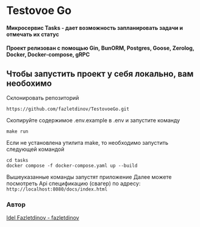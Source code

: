 # Testovoe Go

#### Микросервис Tasks - дает возможность запланировать задачи и отмечать их статус
#### Проект релизован с помощью Gin, BunORM, Postgres, Goose, Zerolog, Docker, Docker-compose, gRPC

## Чтобы запустить проект у себя локально, вам необохимо
Склонировать репозиторий

`https://github.com/fazletdinov/TestovoeGo.git`

Скопируйте содержимое .env.example в .env
и запустите команду

```
make run
```
Если не установлена утилита make, то необходимо запустить следующей командой

```
cd tasks
docker compose -f docker-compose.yaml up --build
```
Вышеуказанные команды запустят приложение
Далее можете посмотреть Api спецификацию (свагер) по адресу:
`http://localhost:8080/docs/index.html`

### Автор
[Idel Fazletdinov - fazletdinov](https://github.com/fazletdinov)